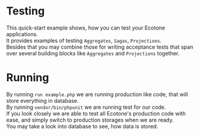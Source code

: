 # Testing

This quick-start example shows, how you can test your Ecotone applications.  
It provides examples of testing `Aggregates`, `Sagas`, `Projections`.  
Besides that you may combine those for writing acceptance tests that span over several building blocks like `Aggregates` and `Projections` together.  

# Running

By running `run example.php` we are running production like code, that will store everything in database.  
By running `vendor/bin/phpunit` we are running test for our code.  
If you look closely we are able to test all Ecotone's production code with ease, and simply switch to production storages when we are ready.  
You may take a look into database to see, how data is stored.
